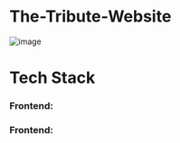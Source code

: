 # The-Tribute-Website
![image](https://github.com/rafiqurrehman/The-Tribute-Website/assets/66937007/f215d965-eb93-40fd-aa3f-773020849140)
# Tech Stack
### Frontend: 
### Frontend: 
